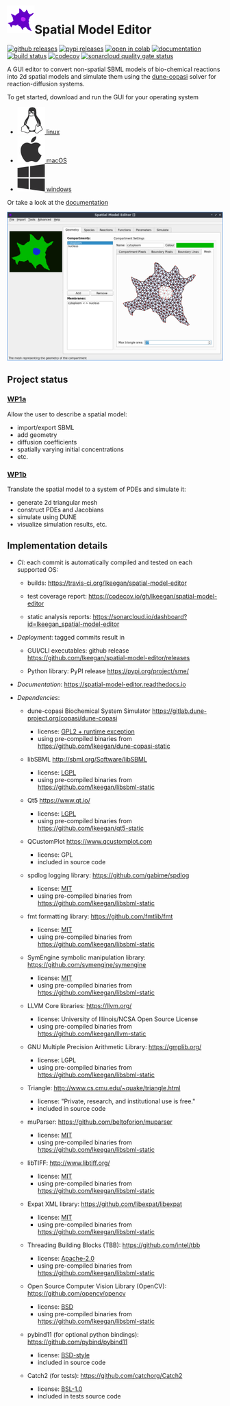 <img align="left" width="64" height="64" src="https://raw.githubusercontent.com/lkeegan/spatial-model-editor/master/src/core/resources/icon64.png" alt="icon">

# Spatial Model Editor

[![github releases](https://img.shields.io/github/release/lkeegan/spatial-model-editor.svg)](https://github.com/lkeegan/spatial-model-editor/releases)
[![pypi releases](https://img.shields.io/pypi/v/sme.svg)](https://pypi.org/project/sme)
[![open in colab](https://colab.research.google.com/assets/colab-badge.svg)](https://colab.research.google.com/github/lkeegan/spatial-model-editor/blob/master/sme/sme_getting_started.ipynb)
[![documentation](https://readthedocs.org/projects/spatial-model-editor/badge/)](https://spatial-model-editor.readthedocs.io/en/latest/)
[![build status](https://travis-ci.org/lkeegan/spatial-model-editor.svg?branch=master)](https://travis-ci.org/lkeegan/spatial-model-editor)
[![codecov](https://codecov.io/gh/lkeegan/spatial-model-editor/branch/master/graph/badge.svg)](https://codecov.io/gh/lkeegan/spatial-model-editor)
[![sonarcloud quality gate status](https://sonarcloud.io/api/project_badges/measure?project=lkeegan_spatial-model-editor&metric=alert_status)](https://sonarcloud.io/dashboard?id=lkeegan_spatial-model-editor)

A GUI editor to convert non-spatial SBML models of bio-chemical reactions
into 2d spatial models and simulate them using the
[dune-copasi](https://gitlab.dune-project.org/copasi/dune-copasi) solver
for reaction-diffusion systems.

To get started, download and run the GUI for your operating system

- [![linux](docs/quickstart/img/icon-linux.png) linux](../../releases/latest/download/spatial-model-editor)
- [![macOS](docs/quickstart/img/icon-osx.png) macOS](../../releases/latest/download/spatial-model-editor.dmg)
- [![linux](docs/quickstart/img/icon-windows.png) windows](../../releases/latest/download/spatial-model-editor.exe)

Or take a look at the [documentation](https://spatial-model-editor.readthedocs.io/)

![screenshot](docs/img/mesh.png)

## Project status

### [WP1a](https://github.com/lkeegan/spatial-model-editor/projects/1)

Allow the user to describe a spatial model:

- import/export SBML
- add geometry
- diffusion coefficients
- spatially varying initial concentrations
- etc.

### [WP1b](https://github.com/lkeegan/spatial-model-editor/projects/2)

Translate the spatial model to a system of PDEs and simulate it:

- generate 2d triangular mesh
- construct PDEs and Jacobians
- simulate using DUNE
- visualize simulation results, etc.

## Implementation details

- _CI_: each commit is automatically compiled and tested on each supported OS:

  - builds: <https://travis-ci.org/lkeegan/spatial-model-editor>

  - test coverage report: <https://codecov.io/gh/lkeegan/spatial-model-editor>

  - static analysis reports: <https://sonarcloud.io/dashboard?id=lkeegan_spatial-model-editor>

- _Deployment_: tagged commits result in

  - GUI/CLI executables: github release <https://github.com/lkeegan/spatial-model-editor/releases>

  - Python library: PyPI release <https://pypi.org/project/sme/>

- _Documentation_: <https://spatial-model-editor.readthedocs.io>

- _Dependencies_:

  - dune-copasi Biochemical System Simulator <https://gitlab.dune-project.org/copasi/dune-copasi>

    - license: [GPL2 + runtime exception](https://dune-project.org/about/license/)
    - using pre-compiled binaries from <https://github.com/lkeegan/dune-copasi-static>

  - libSBML <http://sbml.org/Software/libSBML>

    - license: [LGPL](http://sbml.org/Software/libSBML/LibSBML_License)
    - using pre-compiled binaries from <https://github.com/lkeegan/libsbml-static>

  - Qt5 <https://www.qt.io/>

    - license: [LGPL](https://doc.qt.io/qt-5/lgpl.html)
    - using pre-compiled binaries from <https://github.com/lkeegan/qt5-static>

  - QCustomPlot <https://www.qcustomplot.com>

    - license: GPL
    - included in source code

  - spdlog logging library: <https://github.com/gabime/spdlog>

    - license: [MIT](https://github.com/gabime/spdlog/blob/v1.x/LICENSE)
    - using pre-compiled binaries from <https://github.com/lkeegan/libsbml-static>

  - fmt formatting library: <https://github.com/fmtlib/fmt>

    - license: [MIT](https://github.com/fmtlib/fmt/blob/master/LICENSE.rst)
    - using pre-compiled binaries from <https://github.com/lkeegan/libsbml-static>

  - SymEngine symbolic manipulation library: <https://github.com/symengine/symengine>

    - license: [MIT](https://github.com/symengine/symengine/blob/master/LICENSE)
    - using pre-compiled binaries from <https://github.com/lkeegan/libsbml-static>

  - LLVM Core libraries: <https://llvm.org/>

    - license: University of Illinois/NCSA Open Source License
    - using pre-compiled binaries from <https://github.com/lkeegan/llvm-static>

  - GNU Multiple Precision Arithmetic Library: <https://gmplib.org/>

    - license: LGPL
    - using pre-compiled binaries from <https://github.com/lkeegan/libsbml-static>

  - Triangle: <http://www.cs.cmu.edu/~quake/triangle.html>

    - license: "Private, research, and institutional use is free."
    - included in source code

  - muParser: <https://github.com/beltoforion/muparser>

    - license: [MIT](https://github.com/beltoforion/muparser/blob/master/License.txt)
    - using pre-compiled binaries from <https://github.com/lkeegan/libsbml-static>

  - libTIFF: <http://www.libtiff.org/>

    - license: [MIT](http://www.libtiff.org/misc.html)
    - using pre-compiled binaries from <https://github.com/lkeegan/libsbml-static>

  - Expat XML library: <https://github.com/libexpat/libexpat>

    - license: [MIT](https://github.com/libexpat/libexpat/blob/master/expat/COPYING)
    - using pre-compiled binaries from <https://github.com/lkeegan/libsbml-static>

  - Threading Building Blocks (TBB): <https://github.com/intel/tbb>

    - license: [Apache-2.0](https://github.com/intel/tbb/blob/tbb_2020/LICENSE)
    - using pre-compiled binaries from <https://github.com/lkeegan/libsbml-static>

  - Open Source Computer Vision Library (OpenCV): <https://github.com/opencv/opencv>

    - license: [BSD](https://github.com/opencv/opencv/blob/master/LICENSE)
    - using pre-compiled binaries from <https://github.com/lkeegan/libsbml-static>

  - pybind11 (for optional python bindings): <https://github.com/pybind/pybind11>

    - license: [BSD-style](https://github.com/pybind/pybind11/blob/master/LICENSE)
    - included in source code

  - Catch2 (for tests): <https://github.com/catchorg/Catch2>

    - license: [BSL-1.0](https://github.com/catchorg/Catch2/blob/master/LICENSE.txt)
    - included in tests source code
